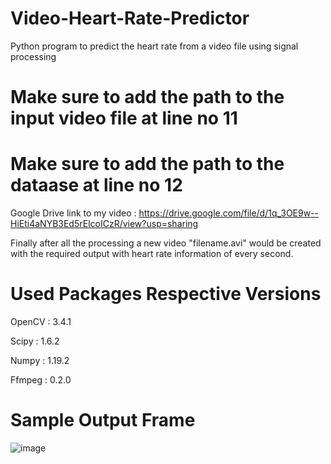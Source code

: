 # Video-Heart-Rate-Predictor
Python program to predict the heart rate from a video file using signal processing

# Make sure to add the path to the input video file at line no 11
# Make sure to add the path to the dataase at line no 12

Google Drive link to my video : https://drive.google.com/file/d/1q_3OE9w--HiEti4aNYB3Ed5rElcoICzR/view?usp=sharing

Finally after all the processing a new video "filename.avi" would be created with the required output with heart rate information of every second.

# Used Packages Respective Versions
OpenCV : 3.4.1

Scipy : 1.6.2

Numpy : 1.19.2

Ffmpeg : 0.2.0


# Sample Output Frame

![image](https://user-images.githubusercontent.com/48373859/117165172-e1f3d680-ade2-11eb-87b6-f82e759c56bb.png)
